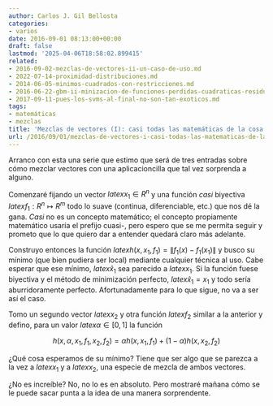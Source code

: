 ```yaml
---
author: Carlos J. Gil Bellosta
categories:
- varios
date: 2016-09-01 08:13:00+00:00
draft: false
lastmod: '2025-04-06T18:58:02.899415'
related:
- 2016-09-02-mezclas-de-vectores-ii-un-caso-de-uso.md
- 2022-07-14-proximidad-distribuciones.md
- 2014-06-05-minimos-cuadrados-con-restricciones.md
- 2016-06-22-gbm-ii-minizacion-de-funciones-perdidas-cuadraticas-residuos-y-gradientes.md
- 2017-09-11-pues-los-svms-al-final-no-son-tan-exoticos.md
tags:
- matemáticas
- mezclas
title: 'Mezclas de vectores (I): casi todas las matemáticas de la cosa'
url: /2016/09/01/mezclas-de-vectores-i-casi-todas-las-matematicas-de-la-cosa/
---
```


Arranco con esta una serie que estimo que será de tres entradas sobre cómo mezclar vectores con una aplicacioncilla que tal vez sorprenda a alguno.

Comenzaré fijando un vector $latex x_1 \in R^n$ y una función _casi_ biyectiva $latex f_1:R^n \mapsto R^m$ todo lo suave (continua, diferenciable, etc.) que nos dé la gana. _Casi_ no es un concepto matemático; el concepto propiamente matemático usaría el prefijo cuasi-, pero espero que se me permita seguir y prometo que lo que quiero dar a entender quedará claro más adelante.

Construyo entonces la función $latex h(x, x_1, f_1) = \|f_1(x) - f_1(x_1) \|$ y busco su mínimo (que bien pudiera ser local) mediante cualquier técnica al uso. Cabe esperar que ese mínimo, $latex \hat{x}_1$ sea parecido a $latex x_1$. Si la función fuese biyectiva y el método de minimización perfecto, $latex \hat{x}_1 = x_1$ y todo sería aburridoramente perfecto. Afortunadamente para lo que sigue, no va a ser así el caso.

Tomo un segundo vector $latex x_2$ y otra función $latex f_2$ similar a la anterior y defino, para un valor $latex \alpha \in [0,1]$ la función

$$ h(x, \alpha, x_1, f_1, x_2, f_2) = \alpha h(x, x_1, f_1) + (1-\alpha) h(x, x_2, f_2)$$

¿Qué cosa esperamos de su mínimo? Tiene que ser algo que se parezca a la vez a $latex x_1$ y a $latex x_2$, una especie de mezcla de ambos vectores.

¿No es increíble? No, no lo es en absoluto. Pero mostraré mañana cómo se le puede sacar punta a la idea de una manera sorprendente.